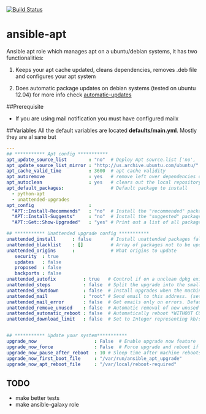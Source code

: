[![Build Status](https://travis-ci.org/yetu/ansible-apt.svg?branch=master)](https://travis-ci.org/yetu/ansible-apt)

ansible-apt
==================

Ansible apt role which manages apt on a ubuntu/debian systems, it has two functionalities:

1. Keeps your apt cache updated, cleans dependencies, removes .deb file and configures your apt system 

2. Does automatic package updates on debian systems (tested on ubuntu 12.04) for more info check [automatic-updates](https://help.ubuntu.com/12.04/serverguide/automatic-updates.html)


##Prerequisite
* If you are using mail notification you must have configured mailx


##Variables 
  All the default variables are located **defaults/main.yml**. Mostly they are al sane but 

```yaml
---
## *********** Apt config ***********
apt_update_source_list        : "no"  # Deploy Apt source.list ['no', 'copy', 'template']
apt_update_source_list_mirror : "http://us.archive.ubuntu.com/ubuntu/" # apt mirror only works with apt_update_source_list='template'
apt_cache_valid_time          : 3600  # apt cache validity 
apt_autoremove                : yes   # remove left over dependencies of packages no longer have
apt_autoclean                 : yes   # clears out the local repository of retrieved package files
apt_default_packages:                 # Default package to install 
  - python-apt
  - unattended-upgrades
apt_config                    :       
  "APT::Install-Recommends"   : "no"  # Install the "recommended" packages recommanded 'no'
  "APT::Install-Suggests"     : "no"  # Install the "suggested" packages recommanded 'no'
  "APT::Get::Show-Upgraded"   : "yes" # Print out a list of all packages that are to be upgraded

## *********** Unattended upgrade config ***********
unattended_install      : false       # Install unattended packages false or true (default not to install)
unattended_blacklist    : []          # Array of packages not to be updated (set [ ] for empty list or [ "vim", "libc6" ])  
unattended_origins      :             # What origins to update
   security  : true
   updates   : false
   proposed  : false
   backports : false
unattended_autofix          : true   # Control if on a unclean dpkg exit will automatically run dpkg --force-confold --configure -a
unattended_steps            : false  # Split the upgrade into the smallest possible chunks 
unattended_shutdown         : false  # Install upgrades when the machine is shuting down instead of doing it in the background
unattended_mail             : "root" # Send email to this address. (set false to disable emails)
unattended_mail_error       : false  # Get emails only on errors. Default is to always send a mail if unattended_mail is set
unattended_remove_unused    : false  # Automatic removal of new unused dependencies after the upgrade
unattended_automatic_reboot : false  # Automatically reboot *WITHOUT CONFIRMATION* if packages require that
unattended_download_limit   : false  # Set to Integer representing kb/sec limit else false


## *********** Update your system***********
upgrade_now                     : False  # Enable upgrade now feature
upgrade_now_force               : False  # Force upgrade and reboot if needed all checks will be ignored
upgrade_now_pause_after_reboot  : 10 # Sleep time after machine reboots
upgrade_now_first_boot_file     : "/var/run/ansible_apt_upgrade"
upgrade_now_apt_reboot_file     : "/var/local/reboot-required"
```

## TODO
- make better tests
- make ansible-galaxy role
